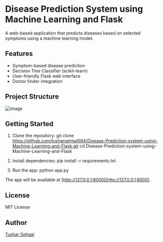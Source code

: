 # Disease Prediction System using Machine Learning and Flask

A web-based application that predicts diseases based on selected symptoms using a machine learning model.

## Features

- Symptom-based disease prediction
- Decision Tree Classifier (scikit-learn)
- User-friendly Flask web interface
- Doctor finder integration

## Project Structure

![image](https://github.com/user-attachments/assets/4e05e5a8-882c-4b75-8161-ee67349b2902)

## Getting Started

1. Clone the repository:
git clone https://github.com/tusharsehgal584/Disease-Prediction-system-using-Machine-Learning-and-Flask.git
cd Disease-Prediction-system-using-Machine-Learning-and-Flask

2. Install dependencies:
pip install -r requirements.txt

3. Run the app:
python app.py

The app will be available at [http://127.0.0.1:8000](http://127.0.0.1:8000).

## License

MIT License

## Author

[Tushar Sehgal](https://github.com/tusharsehgal584)

